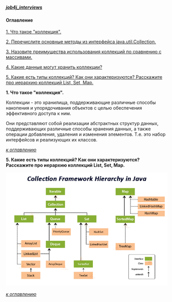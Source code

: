 ##### [job4j_interviews](https://github.com/shaporen/job4j_interviews/blob/main/README.md)
#### Оглавление
[1. Что такое "коллекция".](#1.-Что-такое-коллекция)

[2. Перечислите основные методы из интерфейса java.util.Collection.](#2.-Перечислите-основные-методы-из-интерфейса-java.util.Collection.)

[3. Назовите преимущества использования коллекций по сравнению с массивами.](#3.-Назовите-преимущества-использования-коллекций-по-сравнению-с-массивами.)

[4. Какие данные могут хранить коллекции?](#4.-Какие-данные-могут-хранить-коллекции?)

[5. Какие есть типы коллекций? Как они характеризуются? Расскажите про иерархию коллекций List, Set, Map.](#5.-Какие-есть-типы-коллекций?-Как-они-характеризуются?-Расскажите-про-иерархию-коллекций-List,-Set,-Map.)

**1. Что такое "коллекция".**
   
Коллекции - это хранилища, поддерживающие различные способы накопения и упорядочивания объектов с целью обеспечения эффективного доступа к ним.

Они представляют собой реализации абстрактных структур данных, поддерживающих различные способы хранения данных, а также операции добавления, удаления и изменения элементов. Т.е. это набор интерфейсов и реализующих их классов.

[_к оглавлению_](#Оглавление)

**5. Какие есть типы коллекций? Как они характеризуются? Расскажите про иерархию коллекций List, Set, Map.**

![img](https://github.com/shaporen/job4j_interviews/blob/main/resources/collections_hierarchy.jpg)

[_к оглавлению_](#Оглавление)
